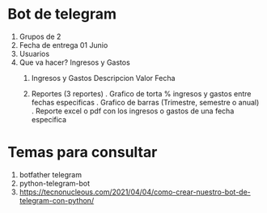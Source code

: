 # Bot de telegram

1. Grupos de 2
2. Fecha de entrega 01 Junio
3. Usuarios
4. Que va hacer? Ingresos y Gastos
    1. Ingresos y Gastos
        Descripcion
        Valor
        Fecha
    
    2. Reportes (3 reportes)
        . Grafico de torta % ingresos y gastos entre fechas especificas
        . Grafico de barras (Trimestre, semestre o anual)
        . Reporte excel o pdf con los ingresos o gastos de una fecha especifica




# Temas para consultar
1. botfather telegram
2. python-telegram-bot 
3. https://tecnonucleous.com/2021/04/04/como-crear-nuestro-bot-de-telegram-con-python/